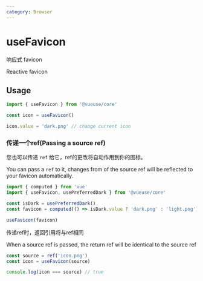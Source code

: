 ```yaml
---
category: Browser
---
```


# useFavicon
响应式 favicon

Reactive favicon

## Usage

```js {3}
import { useFavicon } from '@vueuse/core'

const icon = useFavicon()

icon.value = 'dark.png' // change current icon
```

### 传递一个ref(Passing a source ref)

您也可以传递 `ref` 给它，ref的更改将自动作用到你的图标。

You can pass a `ref` to it, changes from of the source ref will be reflected to your favicon automatically.

```js {7}
import { computed } from 'vue'
import { useFavicon, usePreferredDark } from '@vueuse/core'

const isDark = usePreferredDark()
const favicon = computed(() => isDark.value ? 'dark.png' : 'light.png')

useFavicon(favicon)
```
传递ref时，返回引用将与ref相同

When a source ref is passed, the return ref will be identical to the source ref

```ts
const source = ref('icon.png')
const icon = useFavicon(source)

console.log(icon === source) // true
```
